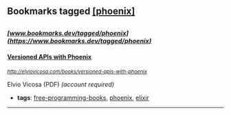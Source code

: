 ## Bookmarks tagged [[phoenix]](https://www.bookmarks.dev?q=[phoenix])

_<sup><sup>[www.bookmarks.dev/tagged/phoenix](https://www.bookmarks.dev/tagged/phoenix)</sup></sup>_
---
#### [Versioned APIs with Phoenix](http://elviovicosa.com/books/versioned-apis-with-phoenix)
_<sup>http://elviovicosa.com/books/versioned-apis-with-phoenix</sup>_

Elvio Vicosa (PDF) *(account required)*
* **tags**: [free-programming-books](../tagged/free-programming-books.md), [phoenix](../tagged/phoenix.md), [elixir](../tagged/elixir.md)
---
